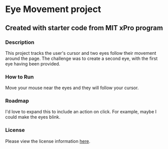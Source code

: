 # Eye Movement project
## Created with starter code from MIT xPro program
### Description
  This project tracks the user's cursor and two eyes follow their movement around the page. The challenge was to create a second eye, with the first eye having been provided.
  
### How to Run
  Move your mouse near the eyes and they will follow your cursor.
  
### Roadmap
 I'd love to expand this to include an action on click. For example, maybe I could make the eyes blink.
  
### License
Please view the license information <a href="https://github.com/sboschetti/Eye-Movement/blob/main/LICENSE" target="_blank">here</a>.
